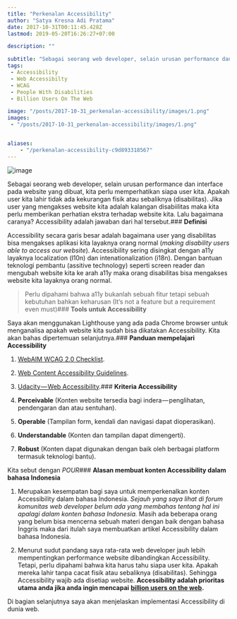 ```yaml
---
title: "Perkenalan Accessibility"
author: "Satya Kresna Adi Pratama"
date: 2017-10-31T00:11:45.428Z
lastmod: 2019-05-20T16:26:27+07:00

description: ""

subtitle: "Sebagai seorang web developer, selain urusan performance dan interface pada website yang dibuat, kita perlu memperhatikan siapa user kita…"
tags:
 - Accessibility 
 - Web Accessibilty 
 - WCAG 
 - People With Disabilities 
 - Billion Users On The Web 

image: "/posts/2017-10-31_perkenalan-accessibility/images/1.png" 
images:
 - "/posts/2017-10-31_perkenalan-accessibility/images/1.png" 


aliases:
    - "/perkenalan-accessibility-c9d893318567"
---
```


![image](/posts/2017-10-31_perkenalan-accessibility/images/1.png)



Sebagai seorang web developer, selain urusan performance dan interface pada website yang dibuat, kita perlu memperhatikan siapa user kita. Apakah user kita lahir tidak ada kekurangan fisik atau sebaliknya (disabilitas). Jika user yang mengakses website kita adalah kalangan disabiilitas maka kita perlu memberikan perhatian ekstra terhadap website kita. Lalu bagaimana caranya? Accessibility adalah jawaban dari hal tersebut.### **Definisi**

Accessibility secara garis besar adalah bagaimana user yang disabilitas bisa mengakses aplikasi kita layaknya orang normal (_making disability users able to access our website_). Accessibility sering disingkat dengan a11y layaknya localization (l10n) dan intenationalization (i18n). Dengan bantuan teknologi pembantu (assitive technology) seperti screen reader dan mengubah website kita ke arah a11y maka orang disabilitas bisa mengakses website kita layaknya orang normal.
> Perlu dipahami bahwa a11y bukanlah sebuah fitur tetapi sebuah kebutuhan bahkan keharusan (It’s not a feature but a requirement even must)### **Tools untuk Accessibility**

Saya akan menggunakan Lighthouse yang ada pada Chrome browser untuk menganalisa apakah website kita sudah bisa dikatakan Accessibility. Kita akan bahas dipertemuan selanjutnya.### **Panduan mempelajari Accessibility**

1. [WebAIM WCAG 2.0 Checklist](https://webaim.org/standards/wcag/checklist).

2. [Web Content Accessibility Guidelines](https://www.w3.org/WAI/WCAG20/quickref/).

3. [Udacity — Web Accessibility](https://classroom.udacity.com/courses/ud891).### **Kriteria Accessibility**

1. **Perceivable** (Konten website tersedia bagi indera — penglihatan, pendengaran dan atau sentuhan).

2. **Operable** (Tampilan form, kendali dan navigasi dapat dioperasikan).

3. **Understandable** (Konten dan tampilan dapat dimengerti).

4. **Robust** (Konten dapat digunakan dengan baik oleh berbagai platform termasuk teknologi bantu).

Kita sebut dengan _POUR_### **Alasan membuat konten Accessibility dalam bahasa Indonesia**

1. Merupakan kesempatan bagi saya untuk memperkenalkan konten Accessibility dalam bahasa Indonesia. _Sejauh yang saya lihat di forum komunitas web developer belum ada yang membahas tentang hal ini apalagi dalam konten bahasa Indonesia._ Masih ada beberapa orang yang belum bisa mencerna sebuah materi dengan baik dengan bahasa Inggris maka dari itulah saya membuatkan artikel Accessibility dalam bahasa Indonesia.

2. Menurut sudut pandang saya rata-rata web developer jauh lebih mempentingkan performance website dibandingkan Accessibility. Tetapi, perlu dipahami bahwa kita harus tahu siapa user kita. Apakah mereka lahir tanpa cacat fisik atau sebaliknya (disabilitas). Sehingga Accessibility wajib ada disetiap website. **Accessibility adalah prioritas utama anda jika anda ingin mencapai** [**billion users on the web**](https://developers.google.com/web/billions/)**.**

Di bagian selanjutnya saya akan menjelaskan implementasi Accessibility di dunia web.
